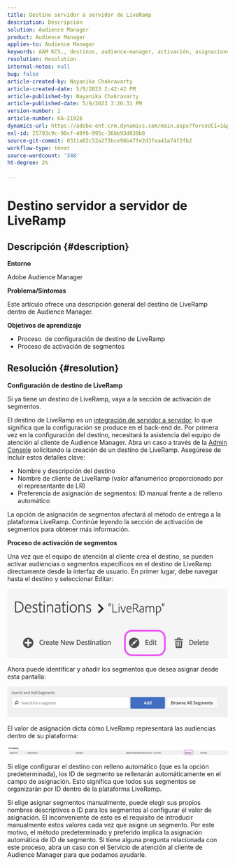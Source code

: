```yaml
---
title: Destino servidor a servidor de LiveRamp
description: Descripción
solution: Audience Manager
product: Audience Manager
applies-to: Audience Manager
keywords: AAM KCS,, destinos, audience-manager, activación, asignaciones, S2S, servidor a servidor
resolution: Resolution
internal-notes: null
bug: false
article-created-by: Nayanika Chakravarty
article-created-date: 5/9/2023 2:42:42 PM
article-published-by: Nayanika Chakravarty
article-published-date: 5/9/2023 3:26:31 PM
version-number: 2
article-number: KA-21926
dynamics-url: https://adobe-ent.crm.dynamics.com/main.aspx?forceUCI=1&pagetype=entityrecord&etn=knowledgearticle&id=7fbcbbbc-77ee-ed11-8849-6045bd006079
exl-id: 25793c9c-90cf-40f6-995c-36bb93d839b8
source-git-commit: 0311a02c52a273bce96b47fe2d3fea41a74f2fb2
workflow-type: tm+mt
source-wordcount: '348'
ht-degree: 2%

---
```


# Destino servidor a servidor de LiveRamp

## Descripción {#description}


<b>Entorno</b>

Adobe Audience Manager

<b>Problema/Síntomas</b>

Este artículo ofrece una descripción general del destino de LiveRamp dentro de Audience Manager.

<b>Objetivos de aprendizaje</b>

- Proceso &#x200B;&#x200B;&#x200B;&#x200B;&#x200B; de configuración de destino de LiveRamp
- Proceso de activación de segmentos



## Resolución {#resolution}


<b>Configuración de destino de LiveRamp</b>

Si ya tiene un destino de LiveRamp, vaya a la sección de activación de segmentos. 

El destino de LiveRamp es un [integración de servidor a servidor](https://experienceleague.adobe.com/docs/audience-manager/user-guide/features/destinations/device-based/device-based-destinations-list.html?lang=en), lo que significa que la configuración se produce en el back-end de. Por primera vez en la configuración del destino, necesitará la asistencia del equipo de atención al cliente de Audience Manager. Abra un caso a través de la [Admin Console](https://adminconsole.adobe.com/) solicitando la creación de un destino de LiveRamp. Asegúrese de incluir estos detalles clave:

- Nombre y descripción del destino
- Nombre de cliente de LiveRamp (valor alfanumérico proporcionado por el representante de LR)
- Preferencia de asignación de segmentos: ID manual frente a de relleno automático


La opción de asignación de segmentos afectará al método de entrega a la plataforma LiveRamp. Continúe leyendo la sección de activación de segmentos para obtener más información.



<b>Proceso de activación de segmentos</b>

Una vez que el equipo de atención al cliente crea el destino, se pueden activar audiencias o segmentos específicos en el destino de LiveRamp directamente desde la interfaz de usuario. En primer lugar, debe navegar hasta el destino y seleccionar Editar:

![](assets/bd9e9cba-89e3-ed11-a7c7-6045bd0065b6.png)



Ahora puede identificar y añadir los segmentos que desea asignar desde esta pantalla:

![](assets/d96041d3-89e3-ed11-a7c7-6045bd0065b6.png)

El valor de asignación dicta cómo LiveRamp representará las audiencias dentro de su plataforma: 

![](assets/75158bf1-89e3-ed11-a7c7-6045bd0065b6.png)

Si elige configurar el destino con relleno automático (que es la opción predeterminada), los ID de segmento se rellenarán automáticamente en el campo de asignación. Esto significa que todos sus segmentos se organizarán por ID dentro de la plataforma LiveRamp.

Si elige asignar segmentos manualmente, puede elegir sus propios nombres descriptivos o ID para los segmentos al configurar el valor de asignación. El inconveniente de esto es el requisito de introducir manualmente estos valores cada vez que asigne un segmento. Por este motivo, el método predeterminado y preferido implica la asignación automática de ID de segmento. Si tiene alguna pregunta relacionada con este proceso, abra un caso con el Servicio de atención al cliente de Audience Manager para que podamos ayudarle.
